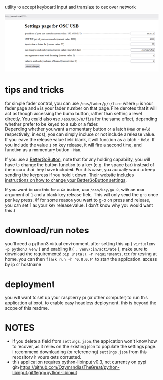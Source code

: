 utility to accept keyboard input and translate to osc over network

![screenshot of settings page](img/screenshot.png)

# tips and tricks
for simple fader control, you can use `/eos/fader/p/n/fire` where `p` is your fader page and `n` is your fader number on that page. Fire denotes that it will act as though accessing the bump button, rather than setting a level directly.
You could also use `/eos/sub/n/fire` for the same effect, depending whether prefer to be keyed to a sub or a fader.  
Depending whether you want a momentary button or a latch (`Man` or `Hold` respectively, in eos), you can simply include or not include a release value. If you leave the release value field blank, it will function as a latch - `Hold`. If you include the value `1` on key release, it will fire a second time, and function as a momentary button - `Man`.

If you use a [BetterGoButton](https://bettergobutton.com/), note that for any holding capability, you will have to change the button function to a key (e.g. the space bar) instead of the macro that they have included. For this case, you actually want to keep sending the keypress if you hold it down. Their website includes [instructions on how to change your BetterGoButton settings](https://bettergobutton.com/index.php/customize/).  

If you want to use this for a `Go` button, use `/eos/key/go 0`, with an osc argument of `1` and a blank key release field. This will only send the g-o once per key press. (If for some reason you want to g-o on press and release, you can set 1 as your key release value. I don't know why you would want this.)  

# download/run notes
you'll need a python3 virtual environment. after setting this up ( `virtualenv -p python3 venv` ) and enabling it ( `. venv/bin/activate` ), make sure to download the requirements! `pip install -r requirements.txt`
for testing at home, you can then `flask run -h '0.0.0.0'` to start the application. access by ip or hostname

# deployment
you will want to set up your raspberry pi (or other computer) to run this application at boot, to enable easy headless deployment. this is beyond the scope of this readme.

# NOTES
* if you delete a field from `settings.json`, the application won't know how to recover, as it relies on the existing json to populate the settings page. i recommend downloading (or referencing) `settings.json` from this repository if yours gets corrupted.
* this application requires python-libinput v0.3, not currently on pypi  
git+https://github.com/OzymandiasTheGreat/python-libinput.git#egg=python-libinput
